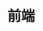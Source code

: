 ---
title: "前端"
description: "前端"
slug: "前端"
image: "ctf.jpeg"
style:
    background: "#2a9d8f"
    color: "#fff"
---